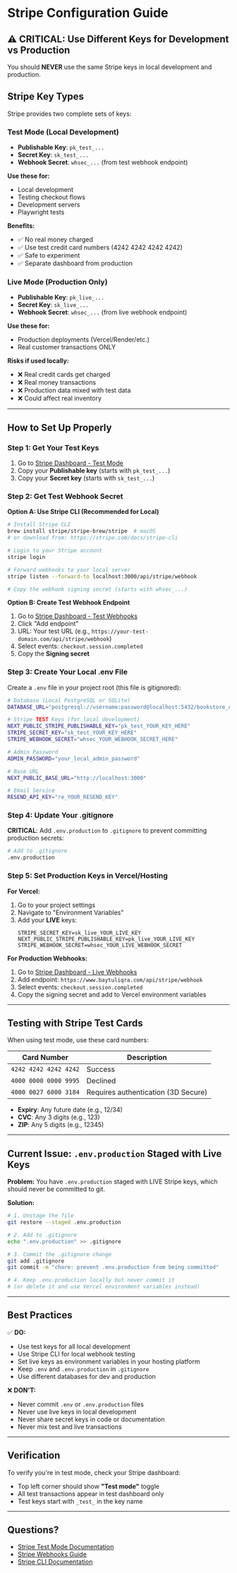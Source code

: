 # Stripe Configuration Guide

## ⚠️ CRITICAL: Use Different Keys for Development vs Production

You should **NEVER** use the same Stripe keys in local development and production.

## Stripe Key Types

Stripe provides two complete sets of keys:

### Test Mode (Local Development)
- **Publishable Key**: `pk_test_...`
- **Secret Key**: `sk_test_...`
- **Webhook Secret**: `whsec_...` (from test webhook endpoint)

**Use these for:**
- Local development
- Testing checkout flows
- Development servers
- Playwright tests

**Benefits:**
- ✅ No real money charged
- ✅ Use test credit card numbers (4242 4242 4242 4242)
- ✅ Safe to experiment
- ✅ Separate dashboard from production

### Live Mode (Production Only)
- **Publishable Key**: `pk_live_...`
- **Secret Key**: `sk_live_...`
- **Webhook Secret**: `whsec_...` (from live webhook endpoint)

**Use these for:**
- Production deployments (Vercel/Render/etc.)
- Real customer transactions ONLY

**Risks if used locally:**
- ❌ Real credit cards get charged
- ❌ Real money transactions
- ❌ Production data mixed with test data
- ❌ Could affect real inventory

---

## How to Set Up Properly

### Step 1: Get Your Test Keys

1. Go to [Stripe Dashboard - Test Mode](https://dashboard.stripe.com/test/apikeys)
2. Copy your **Publishable key** (starts with `pk_test_...`)
3. Copy your **Secret key** (starts with `sk_test_...`)

### Step 2: Get Test Webhook Secret

**Option A: Use Stripe CLI (Recommended for Local)**
```bash
# Install Stripe CLI
brew install stripe/stripe-brew/stripe  # macOS
# or download from: https://stripe.com/docs/stripe-cli

# Login to your Stripe account
stripe login

# Forward webhooks to your local server
stripe listen --forward-to localhost:3000/api/stripe/webhook

# Copy the webhook signing secret (starts with whsec_...)
```

**Option B: Create Test Webhook Endpoint**
1. Go to [Stripe Dashboard - Test Webhooks](https://dashboard.stripe.com/test/webhooks)
2. Click "Add endpoint"
3. URL: Your test URL (e.g., `https://your-test-domain.com/api/stripe/webhook`)
4. Select events: `checkout.session.completed`
5. Copy the **Signing secret**

### Step 3: Create Your Local .env File

Create a `.env` file in your project root (this file is gitignored):

```bash
# Database (Local PostgreSQL or SQLite)
DATABASE_URL="postgresql://username:password@localhost:5432/bookstore_dev"

# Stripe TEST Keys (for local development)
NEXT_PUBLIC_STRIPE_PUBLISHABLE_KEY="pk_test_YOUR_KEY_HERE"
STRIPE_SECRET_KEY="sk_test_YOUR_KEY_HERE"
STRIPE_WEBHOOK_SECRET="whsec_YOUR_WEBHOOK_SECRET_HERE"

# Admin Password
ADMIN_PASSWORD="your_local_admin_password"

# Base URL
NEXT_PUBLIC_BASE_URL="http://localhost:3000"

# Email Service
RESEND_API_KEY="re_YOUR_RESEND_KEY"
```

### Step 4: Update Your .gitignore

**CRITICAL**: Add `.env.production` to `.gitignore` to prevent committing production secrets:

```bash
# Add to .gitignore
.env.production
```

### Step 5: Set Production Keys in Vercel/Hosting

**For Vercel:**
1. Go to your project settings
2. Navigate to "Environment Variables"
3. Add your **LIVE** keys:
   ```
   STRIPE_SECRET_KEY=sk_live_YOUR_LIVE_KEY
   NEXT_PUBLIC_STRIPE_PUBLISHABLE_KEY=pk_live_YOUR_LIVE_KEY
   STRIPE_WEBHOOK_SECRET=whsec_YOUR_LIVE_WEBHOOK_SECRET
   ```

**For Production Webhooks:**
1. Go to [Stripe Dashboard - Live Webhooks](https://dashboard.stripe.com/webhooks)
2. Add endpoint: `https://www.baytuliqra.com/api/stripe/webhook`
3. Select events: `checkout.session.completed`
4. Copy the signing secret and add to Vercel environment variables

---

## Testing with Stripe Test Cards

When using test mode, use these card numbers:

| Card Number | Description |
|-------------|-------------|
| `4242 4242 4242 4242` | Success |
| `4000 0000 0000 9995` | Declined |
| `4000 0027 6000 3184` | Requires authentication (3D Secure) |

- **Expiry**: Any future date (e.g., 12/34)
- **CVC**: Any 3 digits (e.g., 123)
- **ZIP**: Any 5 digits (e.g., 12345)

---

## Current Issue: `.env.production` Staged with Live Keys

**Problem:** You have `.env.production` staged with LIVE Stripe keys, which should never be committed to git.

**Solution:**

```bash
# 1. Unstage the file
git restore --staged .env.production

# 2. Add to .gitignore
echo ".env.production" >> .gitignore

# 3. Commit the .gitignore change
git add .gitignore
git commit -m "chore: prevent .env.production from being committed"

# 4. Keep .env.production locally but never commit it
# (or delete it and use Vercel environment variables instead)
```

---

## Best Practices

✅ **DO:**
- Use test keys for all local development
- Use Stripe CLI for local webhook testing
- Set live keys as environment variables in your hosting platform
- Keep `.env` and `.env.production` in `.gitignore`
- Use different databases for dev and production

❌ **DON'T:**
- Never commit `.env` or `.env.production` files
- Never use live keys in local development
- Never share secret keys in code or documentation
- Never mix test and live transactions

---

## Verification

To verify you're in test mode, check your Stripe dashboard:
- Top left corner should show **"Test mode"** toggle
- All test transactions appear in test dashboard only
- Test keys start with `_test_` in the key name

---

## Questions?

- [Stripe Test Mode Documentation](https://stripe.com/docs/testing)
- [Stripe Webhooks Guide](https://stripe.com/docs/webhooks)
- [Stripe CLI Documentation](https://stripe.com/docs/stripe-cli)

